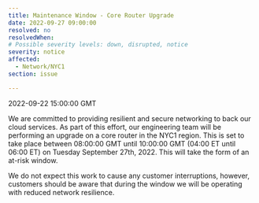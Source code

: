 ```yaml
---
title: Maintenance Window - Core Router Upgrade
date: 2022-09-27 09:00:00
resolved: no
resolvedWhen:
# Possible severity levels: down, disrupted, notice
severity: notice
affected:
  - Network/NYC1
section: issue

---
```


2022-09-22 15:00:00 GMT

We are committed to providing resilient and secure networking to back our cloud services. As part of this effort, our engineering team will be performing an upgrade on a core router in the NYC1 region. This is set to take place between 08:00:00 GMT until 10:00:00 GMT (04:00 ET until 06:00 ET) on Tuesday September 27th, 2022. This will take the form of an at-risk window.

We do not expect this work to cause any customer interruptions, however, customers should be aware that during the window we will be operating with reduced network resilience.
